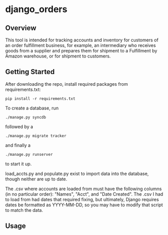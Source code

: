 django_orders
=============

Overview
--------

This tool is intended for tracking accounts and inventory for customers of an order fulfillment business, for example, an intermediary who receives goods from a supplier and prepares them for shipment to a Fulfillment by Amazon warehouse, or for shipment to customers.

Getting Started
---------------
After downloading the repo, install required packages from requirements.txt:

    pip install -r requirements.txt

To create a database, run

    ./manage.py syncdb

followed by a

    ./manage.py migrate tracker

and finally a

    ./manage.py runserver

to start it up.

load_accts.py and populate.py exist to import data into the database, though neither are up to date.

The .csv where accounts are loaded from must have the following columns (in no particular order): "Names", "Acct", and "Date Created". The .csv I had to load from had dates that required fixing, but ultimately, Django requires dates be formatted as YYYY-MM-DD, so you may have to modify that script to match the data.

Usage
-----
